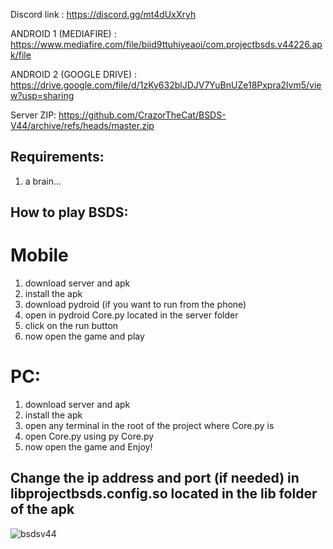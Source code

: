 Discord link : https://discord.gg/mt4dUxXryh

ANDROID 1 (MEDIAFIRE) : https://www.mediafire.com/file/biid9ttuhiyeaoi/com.projectbsds.v44226.apk/file

ANDROID 2 (GOOGLE DRIVE) : https://drive.google.com/file/d/1zKy632blJDJV7YuBnUZe18Pxpra2lvm5/view?usp=sharing

Server ZIP: https://github.com/CrazorTheCat/BSDS-V44/archive/refs/heads/master.zip

## Requirements: ##
1. a brain...

## How to play BSDS: ##

# Mobile #
1. download server and apk
2. install the apk
3. download pydroid (if you want to run from the phone)
4. open in pydroid Core.py located in the server folder
5. click on the run button
6. now open the game and play

# PC: #
1. download server and apk
2. install the apk
3. open any terminal in the root of the project where Core.py is
4. open Core.py using py Core.py 
5. now open the game and Enjoy!

## Change the ip address and port (if needed) in libprojectbsds.config.so located in the lib folder of the apk ##

![bsdsv44](https://user-images.githubusercontent.com/52799759/176961091-0fe7c802-5ad5-433e-9e36-edec5545f492.png)
